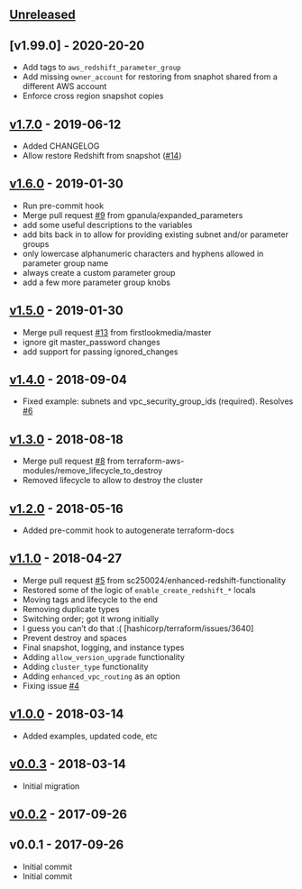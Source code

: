 <a name="unreleased"></a>
## [Unreleased]

<a name="v1.7.0"></a>
## [v1.99.0] - 2020-20-20
- Add tags to `aws_redshift_parameter_group`
- Add missing `owner_account` for restoring from snaphot shared from a different AWS account
- Enforce cross region snapshot copies

<a name="v1.7.0"></a>
## [v1.7.0] - 2019-06-12

- Added CHANGELOG
- Allow restore Redshift from snapshot ([#14](https://github.com/terraform-aws-modules/terraform-aws-redshift/issues/14))


<a name="v1.6.0"></a>
## [v1.6.0] - 2019-01-30

- Run pre-commit hook
- Merge pull request [#9](https://github.com/terraform-aws-modules/terraform-aws-redshift/issues/9) from gpanula/expanded_parameters
- add some useful descriptions to the variables
- add bits back in to allow for providing existing subnet and/or parameter groups
- only lowercase alphanumeric characters and hyphens allowed in parameter group name
- always create a custom parameter group
- add a few more parameter group knobs


<a name="v1.5.0"></a>
## [v1.5.0] - 2019-01-30

- Merge pull request [#13](https://github.com/terraform-aws-modules/terraform-aws-redshift/issues/13) from firstlookmedia/master
- ignore git master_password changes
- add support for passing ignored_changes


<a name="v1.4.0"></a>
## [v1.4.0] - 2018-09-04

- Fixed example: subnets and vpc_security_group_ids (required). Resolves [#6](https://github.com/terraform-aws-modules/terraform-aws-redshift/issues/6)


<a name="v1.3.0"></a>
## [v1.3.0] - 2018-08-18

- Merge pull request [#8](https://github.com/terraform-aws-modules/terraform-aws-redshift/issues/8) from terraform-aws-modules/remove_lifecycle_to_destroy
- Removed lifecycle to allow to destroy the cluster


<a name="v1.2.0"></a>
## [v1.2.0] - 2018-05-16

- Added pre-commit hook to autogenerate terraform-docs


<a name="v1.1.0"></a>
## [v1.1.0] - 2018-04-27

- Merge pull request [#5](https://github.com/terraform-aws-modules/terraform-aws-redshift/issues/5) from sc250024/enhanced-redshift-functionality
- Restored some of the logic of `enable_create_redshift_*` locals
- Moving tags and lifecycle to the end
- Removing duplicate types
- Switching order; got it wrong initially
- I guess you can’t do that :( [hashicorp/terraform/issues/3640]
- Prevent destroy and spaces
- Final snapshot, logging, and instance types
- Adding `allow_version_upgrade` functionality
- Adding `cluster_type` functionality
- Adding `enhanced_vpc_routing` as an option
- Fixing issue [#4](https://github.com/terraform-aws-modules/terraform-aws-redshift/issues/4)


<a name="v1.0.0"></a>
## [v1.0.0] - 2018-03-14

- Added examples, updated code, etc


<a name="v0.0.3"></a>
## [v0.0.3] - 2018-03-14

- Initial migration


<a name="v0.0.2"></a>
## [v0.0.2] - 2017-09-26



<a name="v0.0.1"></a>
## v0.0.1 - 2017-09-26

- Initial commit
- Initial commit


[Unreleased]: https://github.com/terraform-aws-modules/terraform-aws-redshift/compare/v1.7.0...HEAD
[v1.7.0]: https://github.com/terraform-aws-modules/terraform-aws-redshift/compare/v1.6.0...v1.7.0
[v1.6.0]: https://github.com/terraform-aws-modules/terraform-aws-redshift/compare/v1.5.0...v1.6.0
[v1.5.0]: https://github.com/terraform-aws-modules/terraform-aws-redshift/compare/v1.4.0...v1.5.0
[v1.4.0]: https://github.com/terraform-aws-modules/terraform-aws-redshift/compare/v1.3.0...v1.4.0
[v1.3.0]: https://github.com/terraform-aws-modules/terraform-aws-redshift/compare/v1.2.0...v1.3.0
[v1.2.0]: https://github.com/terraform-aws-modules/terraform-aws-redshift/compare/v1.1.0...v1.2.0
[v1.1.0]: https://github.com/terraform-aws-modules/terraform-aws-redshift/compare/v1.0.0...v1.1.0
[v1.0.0]: https://github.com/terraform-aws-modules/terraform-aws-redshift/compare/v0.0.3...v1.0.0
[v0.0.3]: https://github.com/terraform-aws-modules/terraform-aws-redshift/compare/v0.0.2...v0.0.3
[v0.0.2]: https://github.com/terraform-aws-modules/terraform-aws-redshift/compare/v0.0.1...v0.0.2
